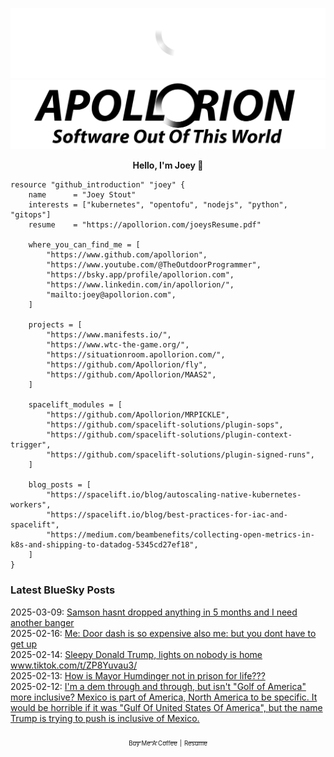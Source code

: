 ![Personal Website](https://raw.githubusercontent.com/Apollorion/apollorion/main/logos/new-large-white-transparent.png#gh-dark-mode-only)![Personal Website](https://raw.githubusercontent.com/Apollorion/apollorion/main/logos/new-large-black-transparent.png#gh-light-mode-only)

<p align="center">
    <b>Hello, I'm Joey 👋</b>
</p>

```hcl
resource "github_introduction" "joey" {
    name      = "Joey Stout"
    interests = ["kubernetes", "opentofu", "nodejs", "python", "gitops"]
    resume    = "https://apollorion.com/joeysResume.pdf"

    where_you_can_find_me = [
        "https://www.github.com/apollorion",
        "https://www.youtube.com/@TheOutdoorProgrammer",
        "https://bsky.app/profile/apollorion.com",
        "https://www.linkedin.com/in/apollorion/",
        "mailto:joey@apollorion.com",
    ]

    projects = [
        "https://www.manifests.io/",
        "https://www.wtc-the-game.org/",
        "https://situationroom.apollorion.com/",
        "https://github.com/Apollorion/fly",
        "https://github.com/Apollorion/MAAS2",
    ]

    spacelift_modules = [
        "https://github.com/Apollorion/MRPICKLE",
        "https://github.com/spacelift-solutions/plugin-sops",
        "https://github.com/spacelift-solutions/plugin-context-trigger",
        "https://github.com/spacelift-solutions/plugin-signed-runs",
    ]

    blog_posts = [
        "https://spacelift.io/blog/autoscaling-native-kubernetes-workers",
        "https://spacelift.io/blog/best-practices-for-iac-and-spacelift",
        "https://medium.com/beambenefits/collecting-open-metrics-in-k8s-and-shipping-to-datadog-5345cd27ef18",
    ]
}
```

### Latest BlueSky Posts
2025-03-09: [Samson hasnt dropped anything in 5 months and I need another banger ](https://bsky.app/profile/apollorion.com/post/3ljw24fc4w22u)  
2025-02-16: [Me: Door dash is so expensive also me: but you dont have to get up ](https://bsky.app/profile/apollorion.com/post/3lid4mg6egs2j)  
2025-02-14: [Sleepy Donald Trump, lights on nobody is home www.tiktok.com/t/ZP8Yuvau3/ ](https://bsky.app/profile/apollorion.com/post/3li6adlskic2e)  
2025-02-13: [How is Mayor Humdinger not in prison for life??? ](https://bsky.app/profile/apollorion.com/post/3lhzfnwndkk2d)  
2025-02-12: [I'm a dem through and through, but isn't "Golf of America" more inclusive? Mexico is part of America, North America to be specific. It would be horrible if it was "Gulf Of United States Of America", but the name Trump is trying to push is inclusive of Mexico. ](https://bsky.app/profile/apollorion.com/post/3lhx5ue3lu22w)  


<p align="center">
    <a href="https://www.buymeacoffee.com/apollorion"><sub><sub>Buy Me A Coffee</sub></sub></a> <sub><sub>|</sub></sub> <a href="https://apollorion.com/joeysResume.pdf"><sub><sub>Resume</sub></sub></a>
</p>

